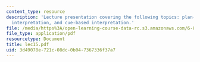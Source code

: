 ```yaml
---
content_type: resource
description: 'Lecture presentation covering the following topics: plan-inferential
  interpretation, and cue-based interpretation.'
file: /media/https%3A/open-learning-course-data-rc.s3.amazonaws.com/6-892-computational-models-of-discourse-spring-2004/3d49078e721c08dc0b047367336f37a7_lec15.pdf
file_type: application/pdf
resourcetype: Document
title: lec15.pdf
uid: 3d49078e-721c-08dc-0b04-7367336f37a7
---
```

